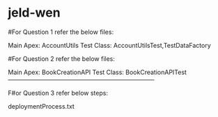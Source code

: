 # jeld-wen

#For Question 1 refer the below files:

Main Apex: AccountUtils
Test Class: AccountUtilsTest,TestDataFactory

#For Question 2 refer the below files:

Main Apex: BookCreationAPI
Test Class: BookCreationAPITest
————————————————————————

F#or Question 3 refer below steps:

deploymentProcess.txt
